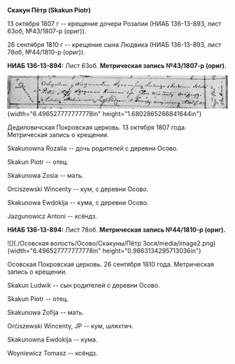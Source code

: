 **Скакун Пётр (Skakun Piotr)**

13 октября 1807 г -- крещение дочери Розалии (НИАБ 136-13-893, лист
63об, №43/1807-р (ориг)).

26 сентября 1810 г -- крещение сына Людвика (НИАБ 136-13-893, лист 78об,
№44/1810-р (ориг)).

**НИАБ 136-13-894:** Лист 63об. **Метрическая запись №43/1807-р
(ориг).**

![](./media/37a6cbd4b070ddc1478ac332113eec66fbb448db.png){width="6.496527777777778in"
height="1.6802865266841644in"}

Дедиловичская Покровская церковь. 13 октября 1807 года. Метрическая
запись о крещении.

Skakunowna Rozalia -- дочь родителей с деревни Осовo.

Skakun Piotr -- отец.

Skakunowa Zosia -- мать.

Orciszewski Wincenty -- кум, с деревни Осовo.

Skakunowa Ewdokija -- кума, с деревни Осовo.

Jazgunowicz Antoni -- ксёндз.

**НИАБ 136-13-894:** Лист 78об. **Метрическая запись №44/1810-р
(ориг).**

![](./Осовская волость/Осово/Скакуны/Пётр Зося/media/image2.png){width="6.496527777777778in"
height="0.9863134295713036in"}

Осовская Покровская церковь. 26 сентября 1810 года. Метрическая запись о
крещении.

Skakun Ludwik -- сын родителей с деревни Осовo.

Skakun Piotr -- отец.

Skakunowa Zofija -- мать.

Orćiszewski Wincenty, JP -- кум, шляхтич.

Skakunowna Ewdokija -- кума.

Woyniewicz Tomasz -- ксёндз.

